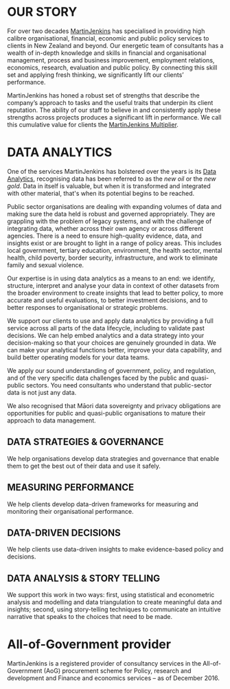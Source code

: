 # OUR STORY
For over two decades [MartinJenkins](https://www.martinjenkins.co.nz/about-us/our-story/) has specialised in providing high calibre organisational, financial, economic and public policy services to clients in New Zealand and beyond. Our energetic team of consultants has a wealth of in-depth knowledge and skills in financial and organisational management, process and business improvement, employment relations, economics, research, evaluation and public policy. By connecting this skill set and applying fresh thinking, we significantly lift our clients’ performance.

MartinJenkins has honed a robust set of strengths that describe the company’s approach to tasks and the useful traits that underpin its client reputation. The ability of our staff to believe in and consistently apply these strengths across projects produces a significant lift in performance. We call this cumulative value for clients the [MartinJenkins Multiplier](https://www.martinjenkins.co.nz/about-us/our-strengths/).

# DATA ANALYTICS
One of the services MartinJenkins has bolstered over the years is its [Data Analytics](https://www.martinjenkins.co.nz/services/data-analytics/), recognising data has been referred to as the *new oil* or the *new gold*. Data in itself is valuable, but when it is transformed and integrated with other material, that's when its potential begins to be reached.

Public sector organisations are dealing with expanding volumes of data and making sure the data held is robust and governed appropriately. They are grappling with the problem of legacy systems, and with the challenge of integrating data, whether across their own agency or across different agencies. There is a need to ensure high-quality evidence, data, and insights exist or are brought to light in a range of policy areas. This includes local government, tertiary education, environment, the health sector, mental health, child poverty, border security, infrastructure, and work to eliminate family and sexual violence.

Our expertise is in using data analytics as a means to an end: we identify, structure, interpret and analyse your data in context of other datasets from the broader environment to create insights that lead to better policy, to more accurate and useful evaluations, to better investment decisions, and to better responses to organisational or strategic problems.

We support our clients to use and apply data analytics by providing a full service across all parts of the data lifecycle, including to validate past decisions. We can help embed analytics and a data strategy into your decision-making so that your choices are genuinely grounded in data. We can make your analytical functions better, improve your data capability, and build better operating models for your data teams.

We apply our sound understanding of government, policy, and regulation, and of the very specific data challenges faced by the public and quasi-public sectors. You need consultants who understand that public-sector data is not just any data.

We also recognised that Māori data sovereignty and privacy obligations are opportunities for public and quasi-public organisations to mature their approach to data management.  

## DATA STRATEGIES & GOVERNANCE
We help organisations develop data strategies and governance that enable them to get the best out of their data and use it safely.

## MEASURING PERFORMANCE
We help clients develop data-driven frameworks for measuring and monitoring their organisational performance.

## DATA-DRIVEN DECISIONS
We help clients use data-driven insights to make evidence-based policy and decisions.

## DATA ANALYSIS & STORY TELLING
We support this work in two ways: first, using statistical and econometric analysis and modelling and data triangulation to create meaningful data and insights; second, using story-telling techniques to communicate an intuitive narrative that speaks to the choices that need to be made.


# All-of-Government provider
MartinJenkins is a registered provider of consultancy services in the All-of-Government (AoG) procurement scheme for Policy, research and development and Finance and economics services – as of December 2016.

